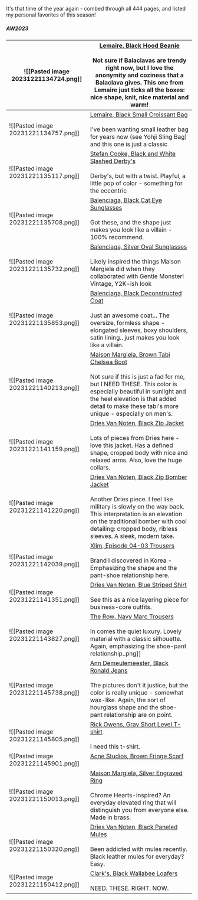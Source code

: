 It's that time of the year again - combed through all 444 pages, and listed my personal favorites of this season! 

##### AW2023
| ![[Pasted image 20231221134724.png]] | [Lemaire, Black Hood Beanie](https://www.ssense.com/en-ca/men/product/lemaire/black-hood-beanie/13798981)<br><br>Not sure if Balaclavas are trendy right now, but I love the anonymity and coziness that a Balaclava gives. This one from Lemaire just ticks all the boxes: nice shape, knit, nice material and warm! |
| ---- | ---- |
| ![[Pasted image 20231221134757.png]] | [Lemaire, Black Small Croissant Bag](https://www.ssense.com/en-ca/men/product/lemaire/black-small-croissant-bag/13795551)<br><br>I've been wanting small leather bag for years now (see Yohji Sling Bag) and this one is just a classic |
| ![[Pasted image 20231221135117.png]] | [Stefan Cooke, Black and White Slashed Derby's](https://www.ssense.com/en-ca/men/product/stefan-cooke/black-and-white-slashed-derbys/14311281)<br><br>Derby's, but with a twist. Playful, a little pop of color - something for the eccentric |
| ![[Pasted image 20231221135708.png]] | [Balenciaga, Black Cat Eye Sunglasses](https://www.ssense.com/en-ca/men/product/balenciaga/black-cat-eye-sunglasses/13206341)<br><br>Got these, and the shape just makes you look like a villain - 100% recommend. |
| ![[Pasted image 20231221135732.png]] | [Balenciaga, Silver Oval Sunglasses](https://www.ssense.com/en-ca/men/product/balenciaga/silver-oval-sunglasses/13205891)<br><br>Likely inspired the things Maison Margiela did when they collaborated with Gentle Monster! Vintage, Y2K-ish look<br> |
| ![[Pasted image 20231221135853.png]] | [Balenciaga, Black Deconstructed Coat](https://www.ssense.com/en-ca/men/product/balenciaga/black-deconstructed-coat/14350601)<br><br>Just an awesome coat... The oversize, formless shape - elongated sleeves, boxy shoulders, satin lining.. just makes you look like a villain. |
| ![[Pasted image 20231221140213.png]] | [Maison Margiela, Brown Tabi Chelsea Boot](https://www.ssense.com/en-ca/men/product/maison-margiela/brown-tabi-chelsea-boots/11230341)<br><br>Not sure if this is just a fad for me, but I NEED THESE. This color is especially beautiful in sunlight and the heel elevation is that added detail to make these tabi's more unique - especially on men's. |
| ![[Pasted image 20231221141159.png]] | [Dries Van Noten, Black Zip Jacket](https://www.ssense.com/en-ca/men/product/dries-van-noten/black-zip-jacket/12027461)<br><br>Lots of pieces from Dries here - love this jacket. Has a defined shape, cropped body with nice and relaxed arms. Also, love the huge collars. |
| ![[Pasted image 20231221141220.png]] | [Dries Van Noten, Black Zip Bomber Jacket](https://www.ssense.com/en-ca/men/product/dries-van-noten/black-zip-bomber-jacket/10416991)<br><br>Another Dries piece. I feel like military is slowly on the way back. This interpretation is an elevation on the traditional bomber with cool detailing: cropped body, ribless sleeves. A sleek, modern take. |
| ![[Pasted image 20231221142039.png]] | [Xlim, Episode 04-03 Trousers](https://www.ssense.com/en-ca/men/product/xlim/black-ep4-03-trousers/14428691)<br><br>Brand I discovered in Korea - Emphasizing the shape and the pant-shoe relationship here. |
| ![[Pasted image 20231221141351.png]] | [Dries Van Noten, Blue Striped Shirt](https://www.ssense.com/en-ca/men/product/dries-van-noten/blue-striped-shirt/10421251)<br><br>See this as a nice layering piece for business-core outfits. |
| ![[Pasted image 20231221143827.png]] | [The Row, Navy Marc Trousers](https://www.ssense.com/en-ca/men/product/the-row/navy-marc-trousers/12406921)<br><br>In comes the quiet luxury. Lovely material with a classic silhouette. Again, emphasizing the shoe-pant relationship..png]] |
| ![[Pasted image 20231221145738.png]] | [Ann Demeulemeester, Black Ronald Jeans](https://www.ssense.com/en-ca/men/product/ann-demeulemeester/black-ronald-jeans/13020611)<br><br>The pictures don't it justice, but the color is really unique - somewhat wax-like. Again, the sort of hourglass shape and the shoe-pant relationship are on point. |
| ![[Pasted image 20231221145805.png]] | [Rick Owens, Gray Short Level T-shirt](https://www.ssense.com/en-ca/men/product/rick-owens/gray-short-level-t-shirt/13452231)<br><br>I need this t-shirt. |
| ![[Pasted image 20231221145901.png]] | [Acne Studios, Brown Fringe Scarf](https://www.ssense.com/en-ca/men/product/acne-studios/brown-fringe-scarf/13777181)<br><br> |
| ![[Pasted image 20231221150013.png]] | [Maison Margiela, Silver Engraved Ring](https://www.ssense.com/en-ca/men/product/maison-margiela/silver-engraved-ring/10361141)<br><br>Chrome Hearts-inspired? An everyday elevated ring that will distinguish you from everyone else. Made in brass. |
| ![[Pasted image 20231221150320.png]] | [Dries Van Noten, Black Paneled Mules](https://www.ssense.com/en-ca/men/product/dries-van-noten/black-paneled-mules/12128391)<br><br>Been addicted with mules recently. Black leather mules for everyday? Easy. |
| ![[Pasted image 20231221150412.png]] | [Clark's, Black Wallabee Loafers](https://www.ssense.com/en-ca/men/product/clarks-originals/black-wallabee-loafers/13683251)<br><br>NEED. THESE. RIGHT. NOW. |

